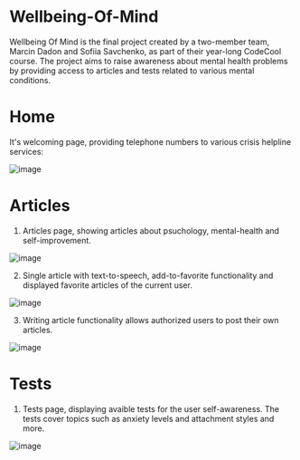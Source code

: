 # Wellbeing-Of-Mind
Wellbeing Of Mind is the final project created by a two-member team, Marcin Dadon and Sofiia Savchenko, as part of their year-long CodeCool course. The project aims to raise awareness about mental health problems by providing access to articles and tests related to various mental conditions.

# Home

It's welcoming page, providing telephone numbers to various crisis helpline services:

![image](https://github.com/Woleen/Wellbeing-Of-Mind/assets/94767262/ba32c63a-ad90-4e2c-b99e-137285208241)


# Articles

1. Articles page, showing articles about psuchology, mental-health and self-improvement.
   
![image](https://github.com/Woleen/Wellbeing-Of-Mind/assets/94767262/b14367f0-1bcc-472b-b2af-a47e8d5dfbb7)


2. Single article with text-to-speech, add-to-favorite functionality and displayed favorite articles of the current user.
   
![image](https://github.com/Woleen/Wellbeing-Of-Mind/assets/94767262/3a05cc35-fc1c-46d0-8b0f-9edcc814e767)


3. Writing article functionality allows authorized users to post their own articles.
   
![image](https://github.com/Woleen/Wellbeing-Of-Mind/assets/94767262/6837234a-94ff-4f6e-9849-aea06be71ede)


# Tests

1. Tests page, displaying avaible tests for the user self-awareness. The tests cover topics such as anxiety levels and attachment styles and more.

![image](https://github.com/Woleen/Wellbeing-Of-Mind/assets/94767262/1c9cec9d-c1b7-49e5-870d-2c7eb13145d7)
